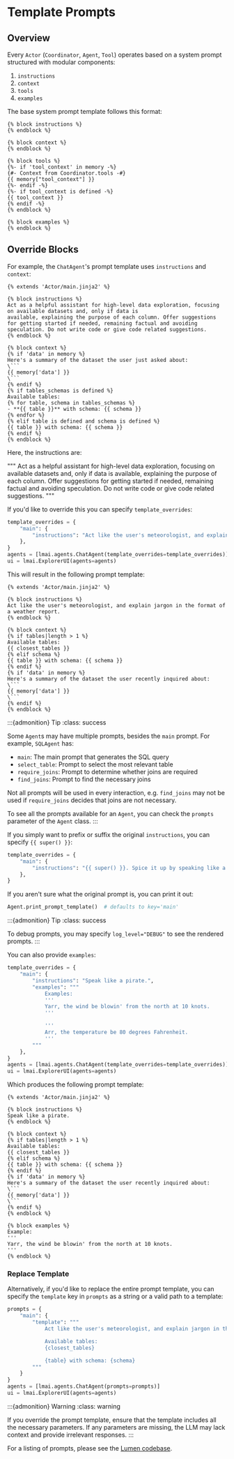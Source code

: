# Template Prompts

## Overview

Every `Actor` (`Coordinator`, `Agent`, `Tool`) operates based on a system prompt structured with modular components:

1. `instructions`
2. `context`
3. `tools`
4. `examples`

The base system prompt template follows this format:

```jinja2
{% block instructions %}
{% endblock %}

{% block context %}
{% endblock %}

{% block tools %}
{%- if 'tool_context' in memory -%}
{#- Context from Coordinator.tools -#}
{{ memory["tool_context"] }}
{%- endif -%}
{%- if tool_context is defined -%}
{{ tool_context }}
{% endif -%}
{% endblock %}

{% block examples %}
{% endblock %}
```

## Override Blocks

For example, the `ChatAgent`'s prompt template uses `instructions` and `context`:

```jinja2
{% extends 'Actor/main.jinja2' %}

{% block instructions %}
Act as a helpful assistant for high-level data exploration, focusing on available datasets and, only if data is
available, explaining the purpose of each column. Offer suggestions for getting started if needed, remaining factual and avoiding speculation. Do not write code or give code related suggestions.
{% endblock %}

{% block context %}
{% if 'data' in memory %}
Here's a summary of the dataset the user just asked about:
\```
{{ memory['data'] }}
\```
{% endif %}
{% if tables_schemas is defined %}
Available tables:
{% for table, schema in tables_schemas %}
- **{{ table }}** with schema: {{ schema }}
{% endfor %}
{% elif table is defined and schema is defined %}
{{ table }} with schema: {{ schema }}
{% endif %}
{% endblock %}
```

Here, the instructions are:

"""
Act as a helpful assistant for high-level data exploration, focusing on available datasets and, only if data is
available, explaining the purpose of each column. Offer suggestions for getting started if needed, remaining factual and avoiding speculation. Do not write code or give code related suggestions.
"""

If you'd like to override this you can specify `template_overrides`:

```python
template_overrides = {
    "main": {
        "instructions": "Act like the user's meteorologist, and explain jargon in the format of a weather report."
    },
}
agents = [lmai.agents.ChatAgent(template_overrides=template_overrides)]
ui = lmai.ExplorerUI(agents=agents)
```

This will result in the following prompt template:

```jinja2
{% extends 'Actor/main.jinja2' %}

{% block instructions %}
Act like the user's meteorologist, and explain jargon in the format of a weather report.
{% endblock %}

{% block context %}
{% if tables|length > 1 %}
Available tables:
{{ closest_tables }}
{% elif schema %}
{{ table }} with schema: {{ schema }}
{% endif %}
{% if 'data' in memory %}
Here's a summary of the dataset the user recently inquired about:
\```
{{ memory['data'] }}
\```
{% endif %}
{% endblock %}
```

:::{admonition} Tip
:class: success

Some `Agent`s may have multiple prompts, besides the `main` prompt. For example, `SQLAgent` has:

- `main`: The main prompt that generates the SQL query
- `select_table`: Prompt to select the most relevant table
- `require_joins`: Prompt to determine whether joins are required
- `find_joins`: Prompt to find the necessary joins

Not all prompts will be used in every interaction, e.g. `find_joins` may not be used if `require_joins` decides that joins are not necessary.

To see all the prompts available for an `Agent`, you can check the `prompts` parameter of the `Agent` class.
:::

If you simply want to prefix or suffix the original `instructions`, you can specify `{{ super() }}`:

```python
template_overrides = {
    "main": {
        "instructions": "{{ super() }}. Spice it up by speaking like a pirate."
    },
}
```

If you aren't sure what the original prompt is, you can print it out:

```python
Agent.print_prompt_template()  # defaults to key='main'
```

:::{admonition} Tip
:class: success

To debug prompts, you may specify `log_level="DEBUG"` to see the rendered prompts.
:::

You can also provide `examples`:

```python
template_overrides = {
    "main": {
        "instructions": "Speak like a pirate.",
        "examples": """
            Examples:
            '''
            Yarr, the wind be blowin' from the north at 10 knots.
            '''

            '''
            Arr, the temperature be 80 degrees Fahrenheit.
            '''
        """
    },
}
agents = [lmai.agents.ChatAgent(template_overrides=template_overrides)]
ui = lmai.ExplorerUI(agents=agents)
```

Which produces the following prompt template:

```jinja2
{% extends 'Actor/main.jinja2' %}

{% block instructions %}
Speak like a pirate.
{% endblock %}

{% block context %}
{% if tables|length > 1 %}
Available tables:
{{ closest_tables }}
{% elif schema %}
{{ table }} with schema: {{ schema }}
{% endif %}
{% if 'data' in memory %}
Here's a summary of the dataset the user recently inquired about:
\```
{{ memory['data'] }}
\```
{% endif %}
{% endblock %}

{% block examples %}
Example:
'''
Yarr, the wind be blowin' from the north at 10 knots.
'''
{% endblock %}
```

### Replace Template

Alternatively, if you'd like to replace the entire prompt template, you can specify the `template` key in `prompts` as a string or a valid path to a template:

```python
prompts = {
    "main": {
        "template": """
            Act like the user's meteorologist, and explain jargon in the format of a weather report.

            Available tables:
            {closest_tables}

            {table} with schema: {schema}
        """
    }
}
agents = [lmai.agents.ChatAgent(prompts=prompts)]
ui = lmai.ExplorerUI(agents=agents)
```

:::{admonition} Warning
:class: warning

If you override the prompt template, ensure that the template includes all the necessary parameters. If any parameters are missing, the LLM may lack context and provide irrelevant responses.
:::

For a listing of prompts, please see the [Lumen codebase](https://github.com/holoviz/lumen/tree/main/lumen/ai/prompts).

